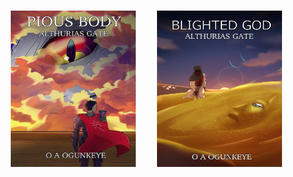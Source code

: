 <div style="display:flex; 
            flex-flow:row; 
            width:100%;
            justify-content:space-evenly;
            align-items: center; 
            padding:15px;
            text-decoration:none;">
    <a href="https://books2read.com/u/m0q0zA" style="text-decoration:none;">
      <img height="250" width="200" src="PB_AG-2023-03-19 12.40.54 books2read.com adc6119b94a9.png" />
    </a>
    <a href="https://books2read.com/u/47D82a" style="text-decoration:none;">
      <img height="250" width="200" src="front cover.jpg" />
    </a>
</div>


<!--
**timi95/timi95** is a ✨ _special_ ✨ repository because its `README.md` (this file) appears on your GitHub profile.

Here are some ideas to get you started:

- 🔭 I’m currently working on ...
- 🌱 I’m currently learning ...
- 👯 I’m looking to collaborate on ...
- 🤔 I’m looking for help with ...
- 💬 Ask me about ...
- 📫 How to reach me: ...
- 😄 Pronouns: ...
- ⚡ Fun fact: ...
-->
